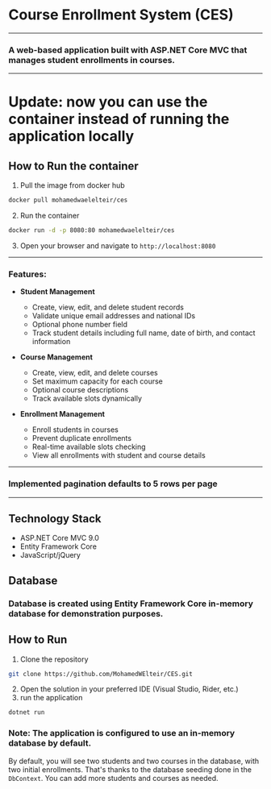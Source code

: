 # Course Enrollment System (CES)
***
### A web-based application built with ASP.NET Core MVC that manages student enrollments in courses.
***
# Update: now you can use the container instead of running the application locally
## How to Run the container
1. Pull the image from docker hub
```bash
docker pull mohamedwaelelteir/ces
```
2. Run the container
```bash
docker run -d -p 8080:80 mohamedwaelelteir/ces
```
3. Open your browser and navigate to `http://localhost:8080`

***
### Features:
- **Student Management**
    - Create, view, edit, and delete student records
    - Validate unique email addresses and national IDs
    - Optional phone number field
    - Track student details including full name, date of birth, and contact information

- **Course Management**
    - Create, view, edit, and delete courses
    - Set maximum capacity for each course
    - Optional course descriptions
    - Track available slots dynamically
  

- **Enrollment Management**
    - Enroll students in courses
    - Prevent duplicate enrollments
    - Real-time available slots checking
    - View all enrollments with student and course details
  

***
### Implemented pagination defaults to 5 rows per page
***
## Technology Stack

- ASP.NET Core MVC 9.0
- Entity Framework Core
- JavaScript/jQuery

## Database
### Database is created using Entity Framework Core in-memory database for demonstration purposes.

## How to Run

1. Clone the repository
```bash
git clone https://github.com/MohamedWElteir/CES.git
```
2. Open the solution in your preferred IDE (Visual Studio, Rider, etc.)
3. run the application
```bash
dotnet run
```

### Note: The application is configured to use an in-memory database by default.

By default, you will see two students and two courses in the database, with two initial enrollments. That's thanks to the database seeding done in the `DbContext`. You can add more students and courses as needed.
